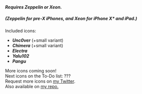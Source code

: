 **_Requires Zeppelin or Xeon._**
<h5>(Zeppelin for pre-X iPhones, and Xeon for iPhone X* and iPad.)</h6>

Included icons:
-   **_Unc0ver_**  (+small variant)
-   **_Chimera_**  (+small variant)
-   **_Electra_**
-   **_Yalu102_**
-   **_Pangu_**

More icons coming soon!  
Next icons on the To-Do list: ???  
Request more icons on  [my Twitter](https://twitter.com/Randomblock1_).  
Also available on  [my repo.](https://randomblock1.github.io/repo)

